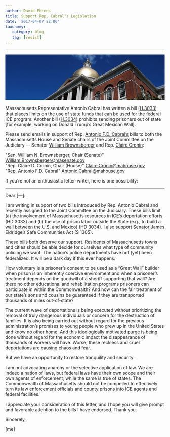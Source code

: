 ```yaml
---
author: David Ehrens
title: Support Rep. Cabral's Legislation
date: '2017-04-07 22:00'
taxonomy:
   category: blog
   tag: [resist]
---
```

---

![](legislature.jpg)

Massachusetts Representative Antonio Cabral has written a bill ([H.3033](https://malegislature.gov/Bills/190/H3033)) that places limits on the use of state funds that can be used for the federal ICE program. Another bill ([H.3034](https://malegislature.gov/Bills/190/H3034)) prohibits sending prisoners out of state [for example, working on Donald Trump’s Great Mexican Wall].

Please send emails in support of Rep. [Antonio F.D. Cabral’s](https://malegislature.gov/Legislators/Profile/AFC1) bills to both the Massachusetts House and Senate chairs of the Joint Committee on the Judiciary — Senator [William Brownsberger](https://malegislature.gov/People/Profile/WNB0) and Rep. [Claire Cronin](https://malegislature.gov/Legislators/Profile/CDC1):

"Sen. William N. Brownsberger, Chair (Senate)" <William.Brownsberger@masenate.gov>  
"Rep. Claire D. Cronin, Chair (House)" <Claire.Cronin@mahouse.gov>  
"Rep. Antonio F.D. Cabral" <Antonio.Cabral@mahouse.gov>

If you’re not an enthusiastic letter-writer, here is one possibility:

------

Dear [—]:

I am writing in support of two bills introduced by Rep. Antonio Cabral and recently assigned to the Joint Committee on the Judiciary. These bills limit (a) the involvement of Massachusetts resources in ICE’s deportation efforts (HD 3033) and (b) the use of prison labor outside the State (e.g., to build a wall between the U.S. and Mexico) (HD 3034). I also support Senator James Eldridge’s Safe Communities Act (S 1305).

These bills both deserve our support. Residents of Massachusetts towns and cities should be able decide for ourselves what type of community policing we want. The nation’s police departments have not (yet) been federalized. It will be a dark day if this ever happens.

How voluntary is a prisoner’s consent to be used as a “Great Wall” builder when prison is an inherently coercive environment and when a prisoner’s treatment depends on the goodwill of a sheriff supporting that wall? Are there no other educational and rehabilitation programs prisoners can participate in within the Commonwealth? And how can the fair treatment of our state’s sons and cousins be guaranteed if they are transported thousands of miles out-of-state?

The current wave of deportations is being executed without prioritizing the removal of truly dangerous individuals or concern for the destruction of families. It is also being carried out without regard for the previous administration’s promises to young people who grew up in the United States and know no other home. And this ideologically motivated purge is being done without regard for the economic impact the disappearance of thousands of workers will have. Worse, these reckless and cruel deportations are causing chaos and fear.

But we have an opportunity to restore tranquility and security.

I am not advocating anarchy or the selective application of law. We are indeed a nation of laws, but federal laws have their own scope and their own agents of enforcement, while the same is true of states. The Commonwealth of Massachusetts should not be compelled to effectively turn its law enforcement officials and county prisons into ICE agents and federal facilities.

I appreciate your consideration of this letter, and I hope you will give prompt and favorable attention to the bills I have endorsed. Thank you.

Sincerely,

[me]

